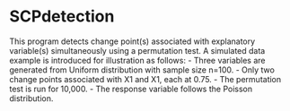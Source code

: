 # SCPdetection

This program detects change point(s) associated with explanatory variable(s) simultaneously using a permutation test. A simulated data example is introduced for illustration as follows: 
      -	Three variables are generated from Uniform distribution with sample size n=100.
      -	Only two change points associated with X1 and X1, each at 0.75.
      -	The permutation test is run for 10,000.
      -	The response variable follows the Poisson distribution.
